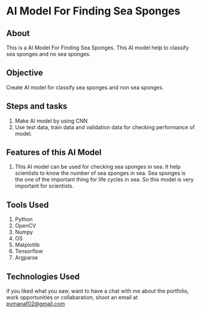 
# AI Model For Finding Sea Sponges

## About

This is a AI Model For Finding Sea Sponges. This AI model help to classify sea sponges and no sea sponges.

## Objective
Create AI model for classify sea sponges and non sea sponges. 

## Steps and tasks

1. Make AI model by using CNN
2. Use test data, train data and validation data for checking performance of model.

## Features of this AI Model

1. This AI model can be used for checking sea sponges in sea. It help  scientists to know the number of sea sponges in sea. Sea sponges is the one of the important thing for life cycles in sea. So this model is very important for scientists.

## Tools Used

1. Python
2. OpenCV
3. Numpy
4. OS
5. Matplotlib
6. Tensorflow
7. Argparse

## Technologies Used


if you liked what you saw, want to have a chat with me about the portfolio, work opportunities or collabaration, shoot an email at pvmanaf02@gmail.com
